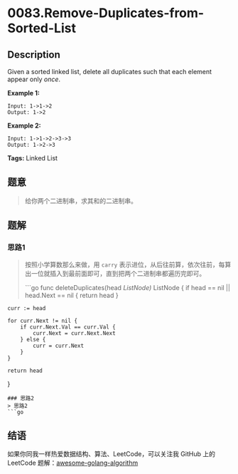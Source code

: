 # 0083.Remove-Duplicates-from-Sorted-List

## Description

Given a sorted linked list, delete all duplicates such that each element appear only _once_.

**Example 1:**

```text
Input: 1->1->2
Output: 1->2
```

**Example 2:**

```text
Input: 1->1->2->3->3
Output: 1->2->3
```

**Tags:** Linked List

## 题意

> 给你两个二进制串，求其和的二进制串。

## 题解

### 思路1

> 按照小学算数那么来做，用 `carry` 表示进位，从后往前算，依次往前，每算出一位就插入到最前面即可，直到把两个二进制串都遍历完即可。
>
> \`\`\`go func deleteDuplicates\(head _ListNode\)_ ListNode { if head == nil \|\| head.Next == nil { return head }

```text
curr := head

for curr.Next != nil {
    if curr.Next.Val == curr.Val {
        curr.Next = curr.Next.Next
    } else {
        curr = curr.Next
    }
}

return head
```

}

```text
### 思路2
> 思路2
```go
```

## 结语

如果你同我一样热爱数据结构、算法、LeetCode，可以关注我 GitHub 上的 LeetCode 题解：[awesome-golang-algorithm](https://github.com/Golang-Solutions/awesome-golang-algorithm)

